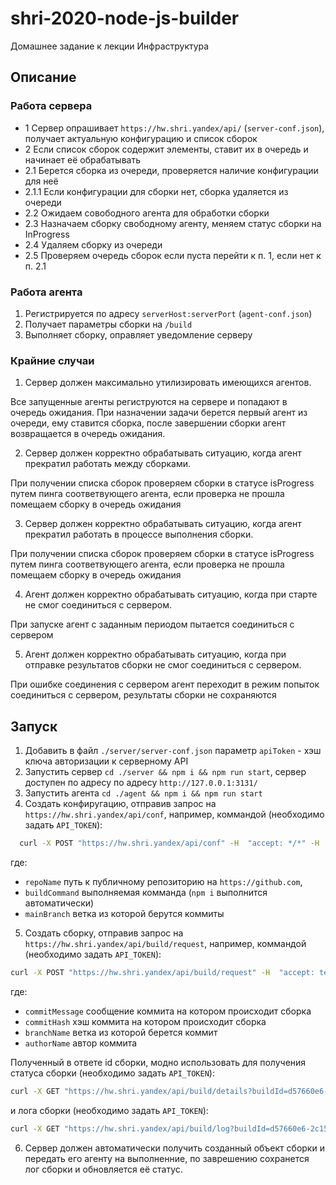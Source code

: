 # shri-2020-node-js-builder

Домашнее задание к лекции Инфраструктура

## Описание

### Работа сервера

- 1 Сервер опрашивает `https://hw.shri.yandex/api/` (`server-conf.json`), получает актуальную конфигурацию и список сборок
- 2 Если список сборок содержит элементы, ставит их в очередь и начинает её обрабатывать
- 2.1 Берется сборка из очереди, проверяется наличие конфигурации для неё
- 2.1.1 Если конфигурации для сборки нет, сборка удаляется из очереди
- 2.2 Ожидаем совободного агента для обработки сборки
- 2.3 Назначаем сборку свободному агенту, меняем статус сборки на InProgress
- 2.4 Удаляем сборку из очереди
- 2.5 Проверяем очередь сборок если пуста перейти к п. 1, если нет к п. 2.1

### Работа агента

1. Регистрируется по адресу `serverHost:serverPort` (`agent-conf.json`)
2. Получает параметры сборки на `/build`
3. Выполняет сборку, оправляет уведомление серверу

### Крайние случаи

1. Сервер должен максимально утилизировать имеющихся агентов.

  Все запущенные агенты региструются на сервере и попадают в очередь ожидания. При назначении задачи берется первый агент из очереди, ему ставится сборка, после завершении сборки агент возвращается в очередь ожидания.

2. Сервер должен корректно обрабатывать ситуацию, когда агент прекратил работать между сборками.

  При получении списка сборок проверяем сборки в статусе isProgress путем пинга соответвующего агента, если проверка не прошла помещаем сборку в очередь ожидания

3. Сервер должен корректно обрабатывать ситуацию, когда агент прекратил работать в процессе выполнения сборки.

  При получении списка сборок проверяем сборки в статусе isProgress путем пинга соответвующего агента, если проверка не прошла помещаем сборку в очередь ожидания

4. Агент должен корректно обрабатывать ситуацию, когда при старте не смог соединиться с сервером.

  При запуске агент с заданным периодом пытается соединиться с сервером

5. Агент должен корректно обрабатывать ситуацию, когда при отправке результатов сборки не смог соединиться с сервером.

  При ошибке соединения с сервером агент переходит в режим попыток соединиться с сервером, результаты сборки не сохраняются

## Запуск

1. Добавить в файл `./server/server-conf.json` параметр `apiToken` - хэш ключа авторизации к серверному API
2. Запустить сервер `cd ./server && npm i && npm run start`, cервер доступен по адресу по адресу `http://127.0.0.1:3131/`
3. Запустить агента `cd ./agent && npm i && npm run start`
4. Создать конфиругацию, отправив запрос на `https://hw.shri.yandex/api/conf`, например, коммандой (необходимо задать `API_TOKEN`):

  ```bash
    curl -X POST "https://hw.shri.yandex/api/conf" -H  "accept: */*" -H  "Authorization: Bearer API_TOKEN" -H  "Content-Type: application/json" -d "{\"repoName\":\"bini1988/shri-2020-node-js-homework\",\"buildCommand\":\"npm run build:client\",\"mainBranch\":\"master\",\"period\":0}"
  ```

  где:
  - `repoName` путь к публичному репозиторию на `https://github.com`,
  - `buildCommand` выполняемая комманда (`npm i` выполнится автоматически)
  - `mainBranch` ветка из которой берутся коммиты

5. Создать сборку, отправив запрос на `https://hw.shri.yandex/api/build/request`, например, коммандой (необходимо задать `API_TOKEN`):

  ```bash
  curl -X POST "https://hw.shri.yandex/api/build/request" -H  "accept: text/plain" -H  "Authorization: Bearer API_TOKEN" -H  "Content-Type: application/json" -d "{\"commitMessage\":\"New build #1\",\"commitHash\":\"76fe7c1\",\"branchName\":\"master\",\"authorName\":\"Morgan Freeman\"}"
  ```

  где:
  - `commitMessage` сообщение коммита на котором происходит сборка
  - `commitHash` хэш коммита на котором происходит сборка
  - `branchName` ветка из которой берется коммит
  - `authorName` автор коммита

  Полученный в ответе id сборки, модно использовать для получения статуса сборки (необходимо задать `API_TOKEN`):

  ```bash
  curl -X GET "https://hw.shri.yandex/api/build/details?buildId=d57660e6-2c15-4cd8-bdb1-ec0cd132158e" -H  "accept: text/plain" -H  "Authorization: Bearer API_TOKEN"
  ```

  и лога сборки (необходимо задать `API_TOKEN`):

  ```bash
  curl -X GET "https://hw.shri.yandex/api/build/log?buildId=d57660e6-2c15-4cd8-bdb1-ec0cd132158e" -H  "accept: */*" -H  "Authorization: Bearer API_TOKEN"
  ```

6. Сервер должен автоматически получить созданный объект сборки и передать его агенту на выполненние, по заврешению сохранется лог сборки и обновляется её статус.
